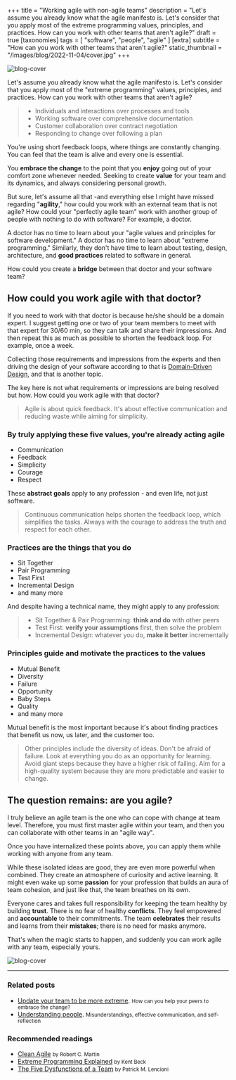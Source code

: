 +++
title = "Working agile with non-agile teams"
description = "Let's assume you already know what the agile manifesto is. Let's consider that you apply most of the extreme programming values, principles, and practices. How can you work with other teams that aren't agile?"
draft = true
[taxonomies]
tags = [ "software", "people", "agile" ]
[extra]
subtitle = "How can you work with other teams that aren't agile?"
static_thumbnail = "/images/blog/2022-11-04/cover.jpg"
+++

![blog-cover](/images/blog/2022-11-04/cover.jpg)

Let's assume you already know what the agile manifesto is. Let's consider that you apply most of the "extreme
programming" values, principles, and practices. How can you work with other teams that aren't agile?

<!-- more -->

> - Individuals and interactions over processes and tools
> - Working software over comprehensive documentation
> - Customer collaboration over contract negotiation
> - Responding to change over following a plan

You're using short feedback loops, where things are constantly changing. You can feel that the team is alive and
every one is essential.

You **embrace the change** to the point that you **enjoy** going out of your comfort zone whenever needed. Seeking to
create **value** for your team and its dynamics, and always considering personal growth.

But sure, let's assume all that -and everything else I might have missed regarding "**agility**," how could you work
with an external team that is not agile? How could your "perfectly agile team" work with another group of people with
nothing to do with software? For example, a doctor.

A doctor has no time to learn about your "agile values and principles for software development." A doctor has no time to
learn about "extreme programming." Similarly, they don't have time to learn about testing, design, architecture, and
**good practices** related to software in general.

How could you create a **bridge** between that doctor and your software team?

## How could you work agile with that doctor?

If you need to work with that doctor is because he/she should be a domain expert. I suggest getting one or two of your
team members to meet with that expert for 30/60 min, so they can talk and share their impressions. And then repeat this
as much as possible to shorten the feedback loop. For example, once a week. 

Collecting those requirements and impressions from the experts and then driving the design of your software according to
that is [Domain-Driven Design](https://en.wikipedia.org//wiki/Domain-driven_design), and that is another topic.

The key here is not what requirements or impressions are being resolved but how. How could you work agile with that doctor?

> Agile is about quick feedback. It's about effective communication and reducing waste while aiming for simplicity.

### By truly applying these five values, you're already acting agile

- Communication
- Feedback
- Simplicity
- Courage
- Respect

These **abstract goals** apply to any profession - and even life, not just software. 

> Continuous communication helps shorten the feedback loop, which simplifies the tasks. Always with the courage to
> address the truth and respect for each other.

### Practices are the things that you do

- Sit Together
- Pair Programming
- Test First
- Incremental Design
- and many more

And despite having a technical name, they might apply to any profession:

> - Sit Together & Pair Programming: **think and do** with other peers
> - Test First: **verify your assumptions** first, then solve the problem
> - Incremental Design: whatever you do, **make it better** incrementally

### Principles guide and motivate the practices to the values

- Mutual Benefit
- Diversity
- Failure
- Opportunity
- Baby Steps
- Quality
- and many more

Mutual benefit is the most important because it's about finding practices that benefit us now, us later, and the
customer too. 

> Other principles include the diversity of ideas. Don't be afraid of failure. Look at everything you do as
> an opportunity for learning. Avoid giant steps because they have a higher risk of failing. Aim for a high-quality system
> because they are more predictable and easier to change.

## The question remains: are you agile?

I truly believe an agile team is the one who can cope with change at team level. Therefore, you must first master 
agile within your team, and then you can collaborate with other teams in an "agile way". 

Once you have internalized these points above, you can apply them while working with anyone from any team.

While these isolated ideas are good, they are even more powerful when combined. They create an atmosphere of curiosity
and active learning. It might even wake up some **passion** for your profession that builds an aura of team cohesion, and
just like that, the team breathes on its own.

Everyone cares and takes full responsibility for keeping the team healthy by building **trust**. There is no fear of healthy
**conflicts**. They feel empowered and **accountable** to their commitments. The team **celebrates** their results and 
learns from their **mistakes**; there is no need for masks anymore.

That's when the magic starts to happen, and suddenly you can work agile with any team, especially yours.

![blog-cover](/images/blog/2022-11-04/footer.jpg)

---

### Related posts

- [Update your team to be more extreme](/blog/update-your-team-to-be-more-extreme/). <small>How can you help your peers to embrace the change?</small>
- [Understanding people](/blog/understanding-people/). <small>Misunderstandings, effective communication, and self-reflection</small>

### Recommended readings

- [Clean Agile](/readings/clean-agile/) <small>by Robert C. Martin</small>
- [Extreme Programming Explained](/readings/xp-embrace-change/) <small>by Kent Beck</small>
- [The Five Dysfunctions of a Team](/readings/the-five-dysfunctions-of-a-team/) <small>by Patrick M. Lencioni</small>
